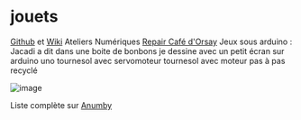 # jouets

[Github](https://github.com/arnaudrco) et [Wiki](https://github.com/anumby-source/jouets/wiki) Ateliers Numériques [Repair Café d'Orsay](https://www.repaircafe-orsay.org/category/blog/ateliers-numeriques-blog/) Jeux sous arduino :
Jacadi a dit dans une boite de bonbons
je dessine avec un petit écran  sur arduino uno
tournesol avec servomoteur
tournesol avec moteur pas à pas recyclé

![image](https://github.com/arnaudrco/anumby/blob/main/jacadi.PNG)

Liste complète sur [Anumby](https://github.com/anumby-source/jouets)


